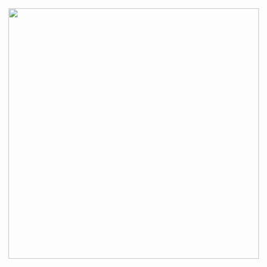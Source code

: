 <img src="https://github.com/user-attachments/assets/341f9f3c-4094-4899-85a8-e21671b14862" width="500">
